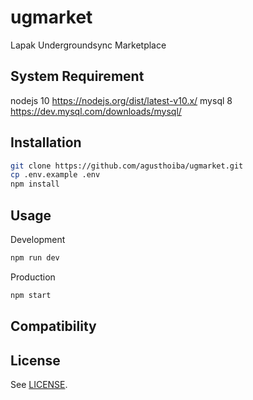 # ugmarket
Lapak Undergroundsync Marketplace


## System Requirement
nodejs 10 https://nodejs.org/dist/latest-v10.x/
mysql 8 https://dev.mysql.com/downloads/mysql/

## Installation
```bash
git clone https://github.com/agusthoiba/ugmarket.git
cp .env.example .env
npm install
```

## Usage
Development
```bash
npm run dev
```
Production
```bash
npm start
```

## Compatibility


## License

See [LICENSE](https://github.com/agusthoiba/ugmarket/blob/master/LICENSE).


